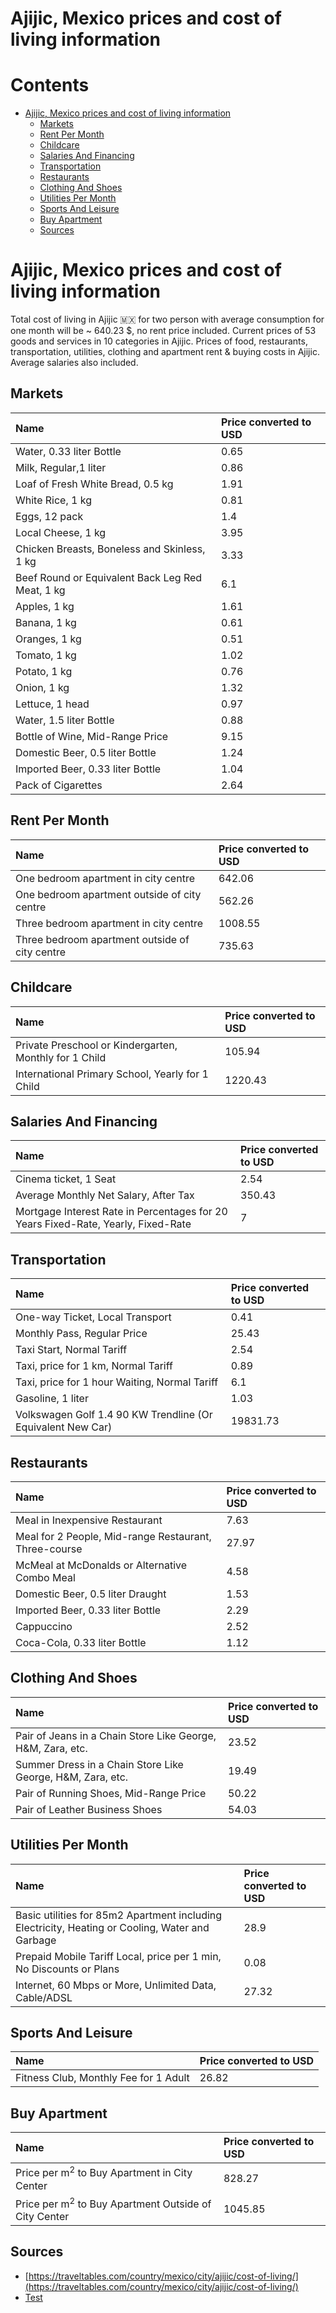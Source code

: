 
Ajijic, Mexico prices and cost of living information
====================================================

Contents
========

* [Ajijic, Mexico prices and cost of living information](#ajijic-mexico-prices-and-cost-of-living-information)
	* [Markets](#markets)
	* [Rent Per Month](#rent-per-month)
	* [Childcare](#childcare)
	* [Salaries And Financing](#salaries-and-financing)
	* [Transportation](#transportation)
	* [Restaurants](#restaurants)
	* [Clothing And Shoes](#clothing-and-shoes)
	* [Utilities Per Month](#utilities-per-month)
	* [Sports And Leisure](#sports-and-leisure)
	* [Buy Apartment](#buy-apartment)
	* [Sources](#sources)

# Ajijic, Mexico prices and cost of living information


Total cost of living in Ajijic 🇲🇽 for two person with average consumption for one month will be ~ 640.23 $, no rent 
price included. Current prices of 53 goods and services in 10 categories  in Ajijic. Prices of food, restaurants, 
transportation, utilities, clothing and apartment rent & buying costs in Ajijic. Average salaries also included.
## Markets

|Name|Price converted to USD|
| :--- | :--- |
|Water, 0.33 liter Bottle|0.65|
|Milk, Regular,1 liter|0.86|
|Loaf of Fresh White Bread, 0.5 kg|1.91|
|White Rice, 1 kg|0.81|
|Eggs, 12 pack|1.4|
|Local Cheese, 1 kg|3.95|
|Chicken Breasts, Boneless and Skinless, 1 kg|3.33|
|Beef Round or Equivalent Back Leg Red Meat, 1 kg |6.1|
|Apples, 1 kg|1.61|
|Banana, 1 kg|0.61|
|Oranges, 1 kg|0.51|
|Tomato, 1 kg|1.02|
|Potato, 1 kg|0.76|
|Onion, 1 kg|1.32|
|Lettuce, 1 head|0.97|
|Water, 1.5 liter Bottle|0.88|
|Bottle of Wine, Mid-Range Price|9.15|
|Domestic Beer, 0.5 liter Bottle|1.24|
|Imported Beer, 0.33 liter Bottle|1.04|
|Pack of Cigarettes|2.64|
  

## Rent Per Month

|Name|Price converted to USD|
| :--- | :--- |
|One bedroom apartment in city centre|642.06|
|One bedroom apartment outside of city centre|562.26|
|Three bedroom apartment in city centre|1008.55|
|Three bedroom apartment outside of city centre|735.63|
  

## Childcare

|Name|Price converted to USD|
| :--- | :--- |
|Private Preschool or Kindergarten, Monthly for 1 Child|105.94|
|International Primary School, Yearly for 1 Child|1220.43|
  

## Salaries And Financing

|Name|Price converted to USD|
| :--- | :--- |
|Cinema ticket, 1 Seat|2.54|
|Average Monthly Net Salary, After Tax|350.43|
|Mortgage Interest Rate in Percentages for 20 Years Fixed-Rate, Yearly, Fixed-Rate|7|
  

## Transportation

|Name|Price converted to USD|
| :--- | :--- |
|One-way Ticket, Local Transport|0.41|
|Monthly Pass, Regular Price|25.43|
|Taxi Start, Normal Tariff|2.54|
|Taxi, price for 1 km, Normal Tariff|0.89|
|Taxi, price for 1 hour Waiting, Normal Tariff|6.1|
|Gasoline, 1 liter|1.03|
|Volkswagen Golf 1.4 90 KW Trendline (Or Equivalent New Car)|19831.73|
  

## Restaurants

|Name|Price converted to USD|
| :--- | :--- |
|Meal in Inexpensive Restaurant|7.63|
|Meal for 2 People, Mid-range Restaurant, Three-course|27.97|
|McMeal at McDonalds or Alternative Combo Meal|4.58|
|Domestic Beer, 0.5 liter Draught|1.53|
|Imported Beer, 0.33 liter Bottle|2.29|
|Cappuccino|2.52|
|Coca-Cola, 0.33 liter Bottle|1.12|
  

## Clothing And Shoes

|Name|Price converted to USD|
| :--- | :--- |
|Pair of Jeans in a Chain Store Like George, H&M, Zara, etc.|23.52|
|Summer Dress in a Chain Store Like George, H&M, Zara, etc.|19.49|
|Pair of Running Shoes, Mid-Range Price|50.22|
|Pair of Leather Business Shoes|54.03|
  

## Utilities Per Month

|Name|Price converted to USD|
| :--- | :--- |
|Basic utilities for 85m2 Apartment including Electricity, Heating or Cooling, Water and Garbage|28.9|
|Prepaid Mobile Tariff Local, price per 1 min, No Discounts or Plans|0.08|
|Internet, 60 Mbps or More, Unlimited Data, Cable/ADSL|27.32|
  

## Sports And Leisure

|Name|Price converted to USD|
| :--- | :--- |
|Fitness Club, Monthly Fee for 1 Adult|26.82|
  

## Buy Apartment

|Name|Price converted to USD|
| :--- | :--- |
|Price per m<sup>2</sup> to Buy Apartment in City Center|828.27|
|Price per m<sup>2</sup> to Buy Apartment Outside of City Center|1045.85|
  

## Sources

- [https://traveltables.com/country/mexico/city/ajijic/cost-of-living/](https://traveltables.com/country/mexico/city/ajijic/cost-of-living/)
- <a href="https://traveltables.com/country/mexico/city/ajijic/cost-of-living/" rel="dofollow">Test</a>
